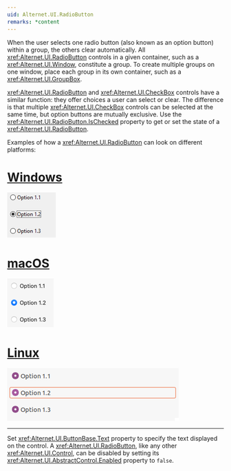 ```yaml
---
uid: Alternet.UI.RadioButton
remarks: *content
---
```


When the user selects one radio button (also known as an option button) within a group, the others clear automatically.
All <xref:Alternet.UI.RadioButton> controls in a given container, such as a <xref:Alternet.UI.Window>, constitute a group.
To create multiple groups on one window, place each group in its own container, such as a <xref:Alternet.UI.GroupBox>.

<xref:Alternet.UI.RadioButton> and <xref:Alternet.UI.CheckBox> controls have a similar function: they offer choices a user can select or clear.
The difference is that multiple <xref:Alternet.UI.CheckBox> controls can be selected at the same time, but option buttons are mutually exclusive.
</para>
<para>
Use the <xref:Alternet.UI.RadioButton.IsChecked> property to get or set the state of a <xref:Alternet.UI.RadioButton>.


Examples of how a <xref:Alternet.UI.RadioButton> can look on different platforms:

# [Windows](#tab/screenshot-windows)
![RadioButton on Windows](images/radiobutton-windows.png)
# [macOS](#tab/screenshot-macos)
![RadioButton on macOS](images/radiobutton-macos.png)
# [Linux](#tab/screenshot-linux)
![RadioButton on Linux](images/radiobutton-linux.png)
***

Set <xref:Alternet.UI.ButtonBase.Text> property to specify the text displayed on the control.
A <xref:Alternet.UI.RadioButton>, like any other <xref:Alternet.UI.Control>, can be disabled by setting its <xref:Alternet.UI.AbstractControl.Enabled> property to `false`.